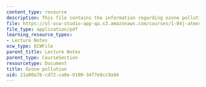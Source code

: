 ```yaml
---
content_type: resource
description: This file contains the information regarding ozone pollution.
file: https://ol-ocw-studio-app-qa.s3.amazonaws.com/courses/1-84j-atmospheric-chemistry-fall-2013/21a00a7bcd72ca0e910034f7e8cc9a94_MIT1_84JF13_Lec14_ozone.pdf
file_type: application/pdf
learning_resource_types:
- Lecture Notes
ocw_type: OCWFile
parent_title: Lecture Notes
parent_type: CourseSection
resourcetype: Document
title: Ozone pollution
uid: 21a00a7b-cd72-ca0e-9100-34f7e8cc9a94
---
```

